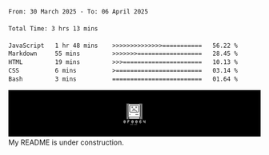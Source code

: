 <!--START_SECTION:waka-->

```txt
From: 30 March 2025 - To: 06 April 2025

Total Time: 3 hrs 13 mins

JavaScript   1 hr 48 mins    >>>>>>>>>>>>>>===========   56.22 %
Markdown     55 mins         >>>>>>>==================   28.45 %
HTML         19 mins         >>>======================   10.13 %
CSS          6 mins          >========================   03.14 %
Bash         3 mins          =========================   01.64 %
```

<!--END_SECTION:waka-->

<img src="https://raw.githubusercontent.com/n3xta/image-hosting/main/img/202411032331174.png"/>
My README is under construction. 
